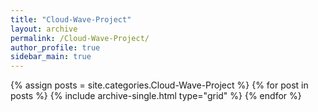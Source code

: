 ```yaml
---
title: "Cloud-Wave-Project"
layout: archive
permalink: /Cloud-Wave-Project/
author_profile: true
sidebar_main: true
---
```


{% assign posts = site.categories.Cloud-Wave-Project %}
{% for post in posts %} {% include archive-single.html type="grid" %} {% endfor %}